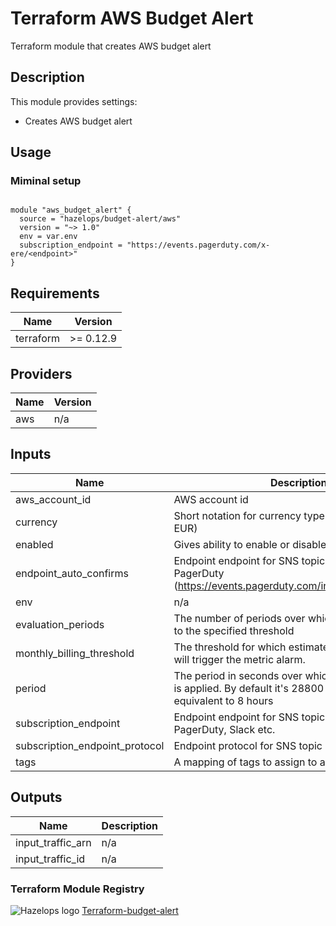 # Terraform AWS Budget Alert


Terraform module that creates AWS budget alert


## Description

This module provides settings:

- Creates AWS budget alert

## Usage

### Miminal setup

```hcl

module "aws_budget_alert" {
  source = "hazelops/budget-alert/aws"
  version = "~> 1.0"
  env = var.env
  subscription_endpoint = "https://events.pagerduty.com/x-ere/<endpoint>"
}

```

## Requirements

| Name | Version |
|------|---------|
| terraform | >= 0.12.9 |

## Providers

| Name | Version |
|------|---------|
| aws | n/a |

## Inputs

| Name | Description | Type | Default | Required |
|------|-------------|------|---------|:--------:|
| aws\_account\_id | AWS account id | `string` | `""` | no |
| currency | Short notation for currency type (e.g. USD, CAD, EUR) | `string` | `"USD"` | no |
| enabled | Gives ability to enable or disable a module | `bool` | `true` | no |
| endpoint\_auto\_confirms | Endpoint endpoint for SNS topic subscription, PagerDuty (https://events.pagerduty.com/integration/<Integration Key>/enqueue) | `bool` | `true` | no |
| env | n/a | `any` | n/a | yes |
| evaluation\_periods | The number of periods over which data is compared to the specified threshold | `string` | `"1"` | no |
| monthly\_billing\_threshold | The threshold for which estimated monthly charges will trigger the metric alarm. | `string` | `"500"` | no |
| period | The period in seconds over which the specified stat is applied. By default it's 28800 seconds which is equivalent to 8 hours | `string` | `"28800"` | no |
| subscription\_endpoint | Endpoint endpoint for SNS topic subscription, PagerDuty, Slack etc. | `any` | n/a | yes |
| subscription\_endpoint\_protocol | Endpoint protocol for SNS topic subscription | `string` | `"https"` | no |
| tags | A mapping of tags to assign to all resources | `map(string)` | `{}` | no |

## Outputs

| Name | Description |
|------|-------------|
| input\_traffic\_arn | n/a |
| input\_traffic\_id | n/a |

### Terraform Module Registry

![Hazelops logo](https://avatars0.githubusercontent.com/u/63737915?s=25&v=4) [Terraform-budget-alert
](https://registry.terraform.io/modules/hazelops/budget-alert/aws/latest)
